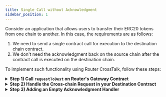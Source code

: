 ```yaml
---
title: Single Call without Acknowledgment
sidebar_position: 1
---
```


Consider an application that allows users to transfer their ERC20 tokens from one chain to another. In this case, the requirements are as follows:

1.  We need to send a single contract call for execution to the destination chain contract.
2.  We don't need the acknowledgment back on the source chain after the contract call is executed on the destination chain.

To implement such functionality using Router CrossTalk, follow these steps:

<details>
<summary><b>Step 1) Call <code>requestToDest</code> on Router's Gateway Contract</b></summary>

We will initiate a cross-chain request from the source chain by calling the `requestToDest` function on Router's source chain Gateway contract.
```javascript
gatewayContract.requestToDest(
  Utils.RequestArgs(expiryTimstamp, isAtomicCalls),
	Utils.AckType.NO_ACK,
	Utils.AckGasParams(0,0),
	Utils.DestinationChainParams(destGasLimit, destGasPrice, chainType, chainId, asmAddress),
	Utils.ContractCalls(payloads, addresses)
);
```

While calling the **`requestToDest`** function on the Gateway contract, we need to pass the following parameters:

1. **requestArgs:**
    1. **expiryTimestamp:** If you want to add a specific expiry timestamp, you can mention it against this parameter. Your request will get reverted if it is not executed before the expiryTimestamp. If you don't want any expiryTimestamp, you can use **`type(uint64).max`** as the expiryTimestamp.
    2. **isAtomicCalls:** Set it to false, as there is only one call, so there is no difference in atomic or non-atomic calls.

2.  **ackType:** Since we don't need an acknowledgment, set it to **NO_ACK**.

3.  **ackGasParams:** Since we are not requesting an acknowledgment, send **`(0,0)`** as the gas limit and gas price for ackGasParams.

4.  **destinationChainParams:** We need to pass the destination chain gas limit, gas price, chain type, the chain ID and the address of ASM Module here.

5.  **contractCalls:** Encode the payload and the destination contract address in byte arrays and pass them in this function. The payload consists of the ABI-encoded data you want to send to the other chain. The destinationContractAddress is the address of the recipient contract on the destination chain that will handle the cross-chain request. It can be created in the following way:

    ```javascript
    bytes[] memory addresses = new bytes[](1);
    addresses[0] = toBytes(destinationContractAddress);

    bytes[] memory payloads = new bytes[](1);
    payloads[0] = payload;
    ```

    The **`toBytes`** function can be found [here](../understanding-crosstalk/requestToDest#6-contractcalls).

</details>

<details>
<summary><b>Step 2) Handle the Cross-chain Request in your Destination Contract</b></summary>

Once the cross-chain request is received on the destination chain, we need a mechanism to handle it. That's where **`handleRequestFromSource`** function comes into play. Router's Gateway contract on the destination chain will pass the payload along with the source chain details to the destination chain contract by calling this function.

```javascript
function handleRequestFromSource(
	  bytes memory srcContractAddress,
	  bytes memory payload,
	  string memory srcChainId,
	  uint64 srcChainType
) external returns (bytes memory)
```

You can handle the payload in any way you want to complete your cross-chain functionality.

</details>

<details>
<summary><b>Step 3) Adding an Empty Acknowledgment Handler</b></summary>

Even though we don't need an acknowledgment on the source chain, we need to implement an acknowledgment handler function. This will be empty since this function will never get called in this particular use case. The documentation for this function can be found [here](../understanding-crosstalk/handleCrossTalkAck).

```javascript
function handleCrossTalkAck(
  uint64, // eventIdentifier
  bool[] memory, // execFlags
  bytes[] memory // execData
) external {}
```

</details>